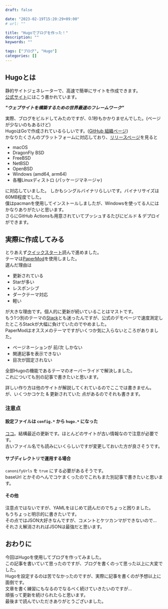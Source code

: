 ```yaml
---
draft: false

date: "2023-02-19T15:20:29+09:00"
# url: ""

title: "Hugoでブログを作った！"
description: ""
keywords: ""

tags: ["ブログ", "Hugo"]
categories: []
---
```


## Hugoとは

静的サイトジェネレーターで、高速で簡単にサイトを作成できます。  
[公式サイト](https://gohugo.io/)にはこう書かれています。

***"ウェブサイトを構築するための世界最速のフレームワーク"***

実際、ブログをビルドしてみたのですが、0.1秒もかかりませんでした。(ページが少ないのもあるけど)  
HugoはGoで作成されているらしいです。([GitHub 組織ページ](https://github.com/gohugoio))  
かなりたくさんのプラットフォームに対応しており、[リリースページ](https://github.com/gohugoio/hugo/releases)を見ると

* macOS
* DragonFly BSD
* FreeBSD
* NetBSD
* OpenBSD
* Windows (amd64, arm64)
* 各種Linuxディストロ (パッケージマネージャ)

に対応していました。
しかもシングルバイナリらしいです。バイナリサイズは60MB程度でした。  
僕はpacmanを使用してインストールしましたが、Windowsを使ってる人にはかなりありがたいと思います。  
さらにGitHub Actionsも用意されていてプッシュするたびにビルド & デプロイができます。  

## 実際に作成してみる

とりあえず[クイックスタート](https://gohugo.io/getting-started/quick-start/)読んで進めました。  
テーマは[PaperMod](https://github.com/adityatelange/hugo-PaperMod)を使用しました。  
選んだ理由は

* 更新されている
* Starが多い
* レスポンシブ
* ダークテーマ対応
* 軽い

が大きな理由です。個人的に更新が続いていることはマストです。  
もう1つ別のテーマの[Stack](https://github.com/CaiJimmy/hugo-theme-stack)とも迷ったんですが、公式のデモページで速度測定したところStackが大幅に負けていたのでやめました。  
PaperModはオススメのテーマですがいくつか気に入らないところがありました。

* ページネーションが 前/次 しかない
* 関連記事を表示できない
* 目次が固定されない

全部Hugoの機能であるテーマのオーバーライドで解決しました。  
これについても別の記事で書きたいと思います。  

詳しい作り方は他のサイトが解説してくれているのでここでは書きません。  
が、いくつかコケた & 更新されていた 点があるのでそれも書きます。  

### 注意点

#### 設定ファイルは `config.*` から `hugo.*` になった

[ココ](https://gohugo.io/getting-started/configuration/#hugotoml-vs-configtoml)。結構最近の更新です。ほとんどのサイトが古い情報なので注意が必要です。  
古いファイル名でも読みにいくらしいですが変更しておいた方が良さそうです。  

#### サブディレクトリで運用する場合

`canonifyUrls` を `true` にする必要があるそうです。  
baseUrl とかそのへんでコケまくったのでこれもまた別記事で書きたいと思います。  

#### その他

注意点ではないですが、YAMLをはじめて読んだのでちょっと困りました。  
もうちょっと明示的に書きたいです。  
その点ではJSON大好きなんですが、コメントとケツカンマができないので...  
それさえ解消されればJSONは最強だと思います。  

## おわりに

今回はHugoを使用してブログを作ってみました。  
この記事を書いていて思ったのですが、ブログを書くのって思った以上に大変でした。  
Hugoを設定するのは苦でなかったのですが、実際に記事を書くのが予想以上に面倒です。  
文章を書く練習にもなるのでなるべく続けていきたいのですが...  
頑張って更新を続けられたらと思います。  
最後まで読んでいただきありがとうございました。  
